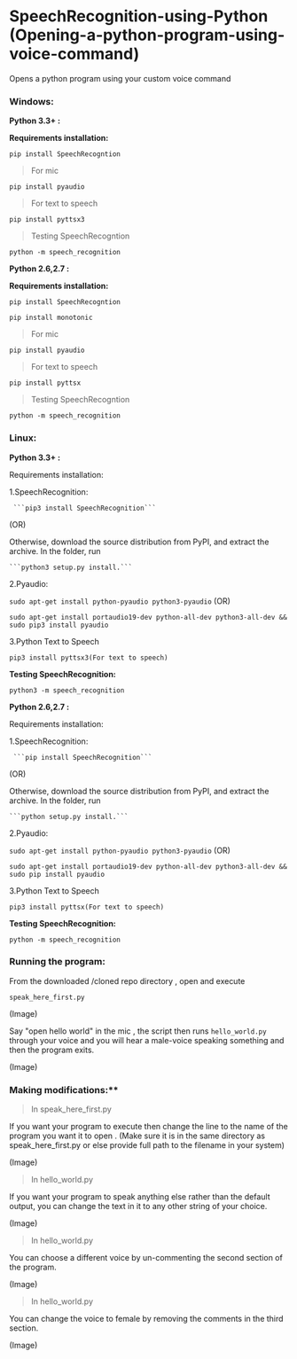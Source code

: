 # SpeechRecognition-using-Python (Opening-a-python-program-using-voice-command)
Opens a python program using your custom voice command

### Windows:

  **Python 3.3+ :** 

  **Requirements installation:**

  ```pip install SpeechRecogntion```

  > For mic
  
  ```pip install pyaudio```

  >For text to speech
  
  ```pip install pyttsx3```

  >Testing SpeechRecogntion
  
  ```python -m speech_recognition```
  
  **Python 2.6,2.7 :**
 
  **Requirements installation:**

  ```pip install SpeechRecogntion```
  
  ```pip install monotonic```
  
  > For mic
  
  ```pip install pyaudio```

  >For text to speech
  
  ```pip install pyttsx```

  >Testing SpeechRecogntion
  
  ```python -m speech_recognition```
  
### Linux:

 **Python 3.3+ :**
 
 Requirements installation:

 1.SpeechRecognition:
 
	 ```pip3 install SpeechRecognition```
		
  (OR)

Otherwise, download the source distribution from PyPI, and extract the archive.
In the folder, run 
 
	```python3 setup.py install.```

2.Pyaudio:
	
 ```sudo apt-get install python-pyaudio python3-pyaudio```
	(OR)

```sudo apt-get install portaudio19-dev python-all-dev python3-all-dev && sudo pip3 install pyaudio```

3.Python Text to Speech
	
 ```pip3 install pyttsx3(For text to speech)```

**Testing SpeechRecognition:**

```python3 -m speech_recognition```
 
 
 
 **Python 2.6,2.7 :**
 
 Requirements installation:

 1.SpeechRecognition:
 
	 ```pip install SpeechRecognition```
		
  (OR)

Otherwise, download the source distribution from PyPI, and extract the archive.
In the folder, run 
 
	```python setup.py install.```

2.Pyaudio:
	
 ```sudo apt-get install python-pyaudio python3-pyaudio```
	(OR)

```sudo apt-get install portaudio19-dev python-all-dev python3-all-dev && sudo pip install pyaudio```

3.Python Text to Speech
	
 ```pip3 install pyttsx(For text to speech)```

**Testing SpeechRecognition:**

```python -m speech_recognition```
 
 
 ### Running the program:
   
   From the downloaded /cloned repo directory , open and execute      
   
   ```speak_here_first.py```
   
   (Image)

   Say "open hello world" in the mic , the script then runs ```hello_world.py```  through your voice and you will hear a male-voice speaking something and then the program exits.
   
   (Image)
   
### Making modifications:**

   > In speak_here_first.py
   
   If you want your program to execute then change the line to the name of the program  you want it to open . (Make sure it is in the same directory as speak_here_first.py or else provide  full path to the filename in your system)
   
   (Image)

   > In hello_world.py
   
   If you want your program to speak anything else rather than the default output,
   you can change the text in it to any other string of your choice.
   
   (Image)
   
   >In hello_world.py
   
   You can choose a different voice by un-commenting the second
   section of the program.
   
   (Image)
   
   >In hello_world.py
   
   You can change the voice to female by removing the comments in the 
   third section.
   
   (Image)



